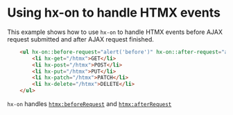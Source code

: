 # Using hx-on to handle HTMX events

This example shows how to use `hx-on` to handle HTMX events before AJAX request submitted and after AJAX request finished.

```html
    <ul hx-on::before-request="alert('before')" hx-on::after-request="alert('after')">
        <li hx-get="/htmx">GET</li>
        <li hx-post="/htmx">POST</li>
        <li hx-put="/htmx">PUT</li>
        <li hx-patch="/htmx">PATCH</li>
        <li hx-delete="/htmx">DELETE</li>
    </ul>
```

`hx-on` handles [`htmx:beforeRequest`](https://htmx.org/events/#htmx:beforeRequest) and [`htmx:afterRequest`](https://htmx.org/events/#htmx:afterRequest)